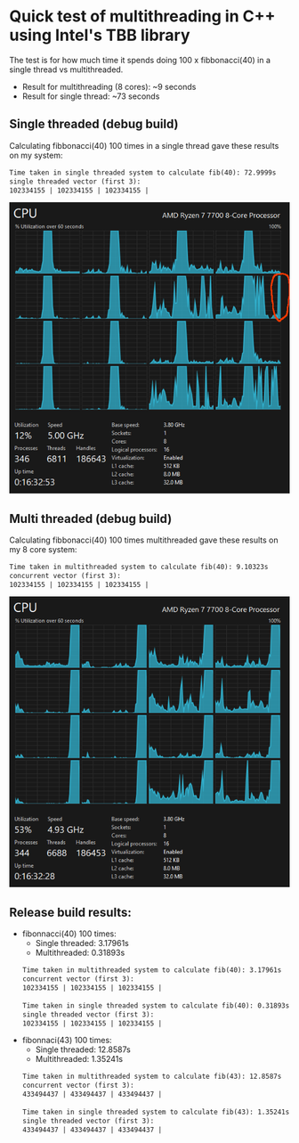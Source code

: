 # Quick test of multithreading in C++ using Intel's TBB library
The test is for how much time it spends doing 100 x fibbonacci(40) in a single thread vs multithreaded.
- Result for multithreading (8 cores): ~9 seconds
- Result for single thread: ~73 seconds

## Single threaded (debug build)
Calculating fibbonacci(40) 100 times in a single thread gave these results on my system:
```
Time taken in single threaded system to calculate fib(40): 72.9999s
single threaded vector (first 3):
102334155 | 102334155 | 102334155 |
```
![single threaded task manager screenshot](single.png)

## Multi threaded (debug build)
Calculating fibbonacci(40) 100 times multithreaded gave these results on my 8 core system:
```
Time taken in multithreaded system to calculate fib(40): 9.10323s
concurrent vector (first 3):
102334155 | 102334155 | 102334155 |
```
![multithreaded task manager screenshot](multi.png)

## Release build results:
- fibonnacci(40) 100 times:
	- Single threaded: 3.17961s
	- Multithreaded: 0.31893s
	```
	Time taken in multithreaded system to calculate fib(40): 3.17961s
	concurrent vector (first 3):
	102334155 | 102334155 | 102334155 |

	Time taken in single threaded system to calculate fib(40): 0.31893s
	single threaded vector (first 3):
	102334155 | 102334155 | 102334155 |
	```
- fibonnaci(43) 100 times:
	- Single threaded: 12.8587s
	- Multithreaded: 1.35241s
	```
	Time taken in multithreaded system to calculate fib(43): 12.8587s
	concurrent vector (first 3):
	433494437 | 433494437 | 433494437 |

	Time taken in single threaded system to calculate fib(43): 1.35241s
	single threaded vector (first 3):
	433494437 | 433494437 | 433494437 |
	```